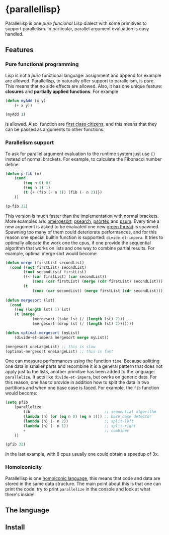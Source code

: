 # {parallellisp}

Parallellisp is one *pure funcional* Lisp dialect with some primitives to support parallelism. In particular, parallel argument evaluation is easy handled.

## Features

### Pure functional programming

Lisp is not a *pure* functional language: assignment and append for example are allowed. Parallellisp, to naturally offer support to parallelism, is *pure*. This means that no side effects are allowed. Also, it has one unique feature: **closures** and **partially applied functions**. For example

```lisp
(defun myAdd (x y)
    (+ x y))

(myAdd 1)
```
is allowed. Also, function are [first class citizens](https://en.wikipedia.org/wiki/First-class_citizen), and this means that they can be passed as arguments to other functions.

### Parallelism support

To ask for parallel argument evaluation to the runtime system just use `{}` instead of normal brackets. For example, to calculate the Fibonacci number define:

```lisp
(defun p-fib (n)
    (cond 
        ((eq n 0) 0) 
        ((eq n 1) 1) 
        (t {+ (fib (- n 1)) (fib (- n 2))})
    ))

(p-fib 32)
```

This version is much faster than the implementation with normal brackets. More examples are: [pmergesort](https://github.com/parof/parallellisp/blob/master/examples/pmergesort.lisp), [psearch](https://github.com/parof/parallellisp/blob/master/examples/psearch.lisp), [psorted](https://github.com/parof/parallellisp/blob/master/examples/psorted.lisp) and [psum](https://github.com/parof/parallellisp/blob/master/examples/psum.lisp). Every time a new argument is asked to be evaluated one new [green thread](https://en.wikipedia.org/wiki/Green_threads) is spawned. Spawning too many of them could deteriorate performances, and for this reason one special builtin function is supported: `divide-et-impera`. It tries to optimally allocate the work one the cpus, if one provide the sequential algorithm that works on lists and one way to combine partial results. For example, optimal merge sort would become:

```lisp
(defun merge (firstList secondList)
  (cond ((not firstList) secondList)
        ((not secondList) firstList)
        ((< (car firstList) (car secondList)) 
            (cons (car firstList) (merge (cdr firstList) secondList)))
        (t 
            (cons (car secondList) (merge firstList (cdr secondList))))))
            
(defun mergesort (lst)
  (cond 
    ((eq (length lst) 1) lst)
    (t (merge 
            (mergesort (take lst (/ (length lst) 2)))
            (mergesort (drop lst (/ (length lst) 2)))))))

(defun optimal-mergesort (myList)
    (divide-et-impera mergesort merge myList))

(mergesort oneLargeList) ;; this is slow
(optimal-mergesort oneLargeList) ;; this is fast
```

One can measure performances using the function `time`. Because splitting one data in smaller parts and recombine it is a general pattern that does not apply just to the lists, another primitive has been added to the language: `parallelize`. It acts like `divide-et-impera`, but owrks on generic data. For this reason, one has to provide in addition how to split the data in two partitions and when one base case is faced. For example, the `fib` function would become:

```lisp
(setq pfib 
    (parallelize 
        fib                                 ;; sequential algorithm
        (lambda (n) (or (eq n 0) (eq n 1))) ;; base case detector
        (lambda (n) (- n 2))                ;; split-left
        (lambda (n) (- n 1))                ;; split-right
        +                                   ;; combiner
    ))

(pfib 32)
```
In the last example, with 8 cpus usually one could obtain a speedup of 3x.

### Homoiconicity

Parallellisp is one [homoiconic language](https://en.wikipedia.org/wiki/Homoiconicity), this means that code and data are stored in the same data structure. The main point about this is that one can print the code: try to print `parallelize` in the console and look at what there's inside!

## The language

## Install
